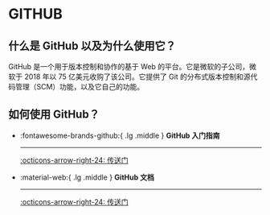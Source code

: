 # GITHUB

## 什么是 GitHub 以及为什么使用它？

GitHub 是一个用于版本控制和协作的基于 Web 的平台。它是微软的子公司，微软于 2018 年以 75 亿美元收购了该公司。它提供了 Git 的分布式版本控制和源代码管理（SCM）功能，以及它自己的功能。

## 如何使用 GitHub？

<div class="grid cards" markdown>

-   :fontawesome-brands-github:{ .lg .middle } __GitHub 入门指南__
    
    ---

    [:octicons-arrow-right-24: <a href="https://docs.github.com/en/get-started/start-your-journey" target="_blank"> 传送门 </a>](#)

-   :material-web:{ .lg .middle } __GitHub 文档__

    ---

    [:octicons-arrow-right-24: <a href="https://docs.github.com/en" target="_blank"> 传送门 </a>](#)

</div>